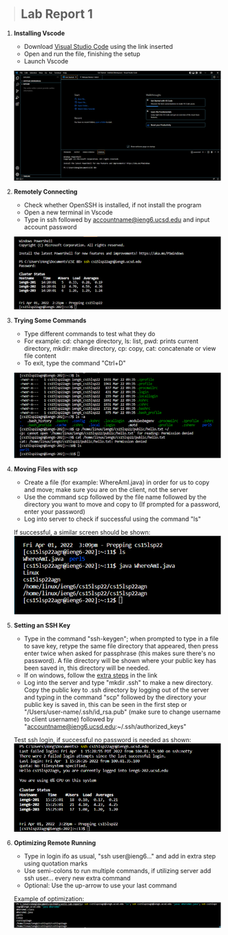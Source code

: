 > # Lab Report 1 

 1. **Installing Vscode** 
    - Download [Visual Studio Code](https://code.visualstudio.com/) using the link inserted
    - Open and run the file, finishing the setup
    - Launch Vscode

    ![Image](Vscode.png) 

 2. **Remotely Connecting**  
    - Check whether OpenSSH is installed, if not install the program
    - Open a new terminal in Vscode
    - Type in ssh followed by accountname@ieng6.ucsd.edu and input account password

    ![Image](Remote.png)  

 3. **Trying Some Commands**
    - Type different commands to test what they do
    - For example: cd: change directory, ls: list, pwd: prints current directory, mkdir: make directory, cp: copy, cat: concatenate or view file content
    - To exit, type the command "Ctrl+D"

    ![Image](TestCommands.png)

 4. **Moving Files with scp**
    - Create a file (for example: WhereAmI.java) in order for us to copy and move; make sure you are on the client, not the server
    - Use the command scp followed by the file name followed by the directory you want to move and copy to (If prompted for a password, enter your password)
    - Log into server to check if successful using the command "ls" 

    If successful, a similar screen should be shown:
    ![Image](scpSuccess.png)

 5. **Setting an SSH Key**
    - Type in the command "ssh-keygen"; when prompted to type in a file to save key, retype the same file directory that appeared, then press enter twice when asked for passphrase (this makes sure there's no password). A file directory will be shown where your public key has been saved in, this directory will be needed.
    - If on windows, follow the [extra steps](https://docs.microsoft.com/en-us/windows-server/administration/openssh/openssh_keymanagement#user-key-generation) in the link
    - Log into the server and type "mkdir .ssh" to make a new directory. Copy the public key to .ssh directory by logging out of the server and typing in the command "scp" followed by the directory your public key is saved in, this can be seen in the first step or "/Users/user-name/.ssh/id_rsa.pub" (make sure to change username to client username) followed by "accountname@ieng6.ucsd.edu:~/.ssh/authorized_keys"

    Test ssh login, if successful no password is needed as shown:
    ![Image](Login.png)  

 6. **Optimizing Remote Running**
    - Type in login ifo as usual, "ssh user@ieng6..." and add in extra step using quotation marks
    - Use semi-colons to run multiple commands, if utilizing server add ssh user... every new extra command
    - Optional: Use the up-arrow to use your last command

    Example of optimization:
    ![Image](optimizing.png)
